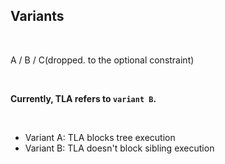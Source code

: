 ## Variants

<br />

A / B / C(dropped. to the optional constraint)

<br />

**Currently, TLA refers to `variant B`.**

<br />

- Variant A: TLA blocks tree execution
- Variant B: TLA doesn't block sibling execution
